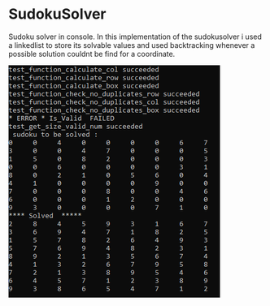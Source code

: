 # SudokuSolver
Sudoku solver in console. In this implementation of the sudokusolver i used a linkedlist to store its solvable values and used backtracking whenever a possible solution couldnt be find for a coordinate. 




![alt text](https://github.com/WilliamVoong/SudokuSolver/blob/master/Capture.PNG)
